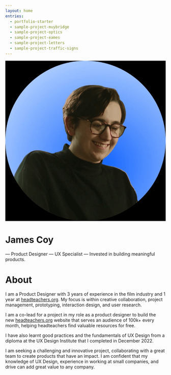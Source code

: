 ```yaml
---
layout: home
entries:
  - portfolio-starter
  - sample-project-muybridge
  - sample-project-optics
  - sample-project-eames
  - sample-project-letters
  - sample-project-traffic-signs
---
```

<img src="https://github.com/jamco1229/jamco-personal/blob/master/content/media/profile.png?raw=true"/>

# James Coy
— Product Designer — UX Specialist — Invested in building meaningful products.

# About

I am a Product Designer with 3 years of experience in the film industry and 1 year at [headteachers.org](http://headteachers.org/). My focus is within creative collaboration, project management, prototyping, interaction design, and user research.

I am a co-lead for a project in my role as a product designer to build the new [headteachers.org](http://headteachers.org/) website that serves an audience of 100k+ every month, helping headteachers find valuable resources for free.

I have also learnt good practices and the fundamentals of UX Design from a diploma at the UX Design Institute that I completed in December 2022.

I am seeking a challenging and innovative project, collaborating with a great team to create products that have an impact. I am confident that my knowledge of UX Design, experience in working at small companies, and drive can add great value to any company.
